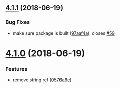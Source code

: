 ## [4.1.1](https://github.com/jquense/react-bootstrap-modal/compare/v4.1.0...v4.1.1) (2018-06-19)


### Bug Fixes

* make sure package is built ([97aaf4a](https://github.com/jquense/react-bootstrap-modal/commit/97aaf4a)), closes [#59](https://github.com/jquense/react-bootstrap-modal/issues/59)

# [4.1.0](https://github.com/jquense/react-bootstrap-modal/compare/v4.0.0...v4.1.0) (2018-06-19)


### Features

* remove string ref ([0576a6e](https://github.com/jquense/react-bootstrap-modal/commit/0576a6e))
